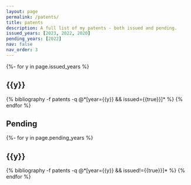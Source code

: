 ```yaml
---
layout: page
permalink: /patents/
title: patents
description: A full list of my patents - both issued and pending.
issued_years: [2023, 2022, 2020]
pending_years: [2022]
nav: false
nav_order: 3
---
```

<!-- _pages/publications.md -->
<div class="publications">

{%- for y in page.issued_years %}
  <h2 class="year">{{y}}</h2>
  {% bibliography -f patents -q @*[year={{y}} && issued={{true}}]* %}
{% endfor %}

<h2>Pending</h2>
{%- for y in page.pending_years %}
  <h2 class="year">{{y}}</h2>
  {% bibliography -f patents -q @*[year={{y}} && issued!={{true}}]* %}
{% endfor %}
</div>





